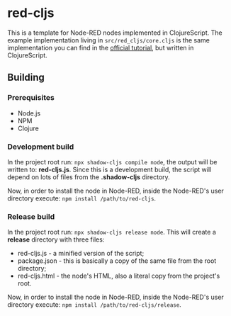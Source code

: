 # red-cljs
This is a template for Node-RED nodes implemented in ClojureScript. The example implementation living in `src/red_cljs/core.cljs` is the same implementation you can find in the [official tutorial](https://nodered.org/docs/creating-nodes/first-node), but written in ClojureScript.

## Building

### Prerequisites

- Node.js
- NPM
- Clojure

### Development build

In the project root run: `npx shadow-cljs compile node`, the output will be written to: **red-cljs.js**. Since this is a development build, the script will depend on lots of files from the **.shadow-cljs** directory.

Now, in order to install the node in Node-RED, inside the Node-RED's user directory execute: `npm install /path/to/red-cljs`.

### Release build

In the project root run: `npx shadow-cljs release node`. This will create a **release** directory with three files:

- red-cljs.js - a minified version of the script;
- package.json - this is basically a copy of the same file from the root directory;
- red-cljs.html - the node's HTML, also a literal copy from the project's root.

Now, in order to install the node in Node-RED, inside the Node-RED's user directory execute: `npm install /path/to/red-cljs/release`.

